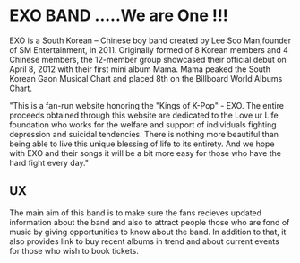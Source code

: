 # EXO BAND .....We are One !!!
EXO is a South Korean – Chinese boy band created by Lee Soo Man,founder of SM Entertainment, in 2011. 
Originally formed of 8 Korean members and 4 Chinese members, the 12-member group showcased their official debut on April 8, 2012 with their first mini album Mama.
Mama peaked the South Korean Gaon Musical Chart and placed 8th on the Billboard World Albums Chart.

"This is a fan-run website honoring the "Kings of K-Pop" - EXO. The entire proceeds obtained through this website are dedicated to the Love ur Life foundation who works for the welfare and support of individuals fighting depression and suicidal tendencies. There is nothing more beautiful than being able to live this unique blessing of life to its entirety. And we hope with EXO and their songs it will be a bit more easy for those who have the hard fight every day."


## UX

The main aim of this band is to make sure the fans recieves updated information about the band and also to attract people those who are fond of music by giving opportunities to know about the band. In addition to that, it also provides link to buy recent albums in trend and about current events for those who wish to book tickets.

